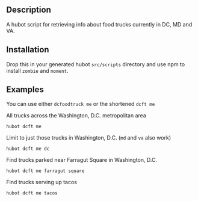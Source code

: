 ## Description
A hubot script for retrieving info about food trucks currently in DC, MD and VA.

## Installation
Drop this in your generated hubot `src/scripts` directory and use npm to install `zombie` and `moment`.

## Examples

You can use either `dcfoodtruck me` or the shortened `dcft me`

All trucks across the Washington, D.C. metropolitan area
    
    hubot dcft me

Limit to just those trucks in Washington, D.C. (`md` and `va` also work)

    hubot dcft me dc

Find trucks parked near Farragut Square in Washington, D.C.

    hubot dcft me farragut square

Find trucks serving up tacos

    hubot dcft me tacos
